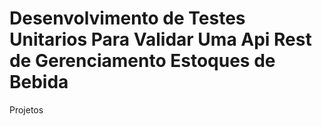 # Desenvolvimento de Testes Unitarios Para Validar Uma Api Rest de Gerenciamento Estoques de Bebida
 Projetos
